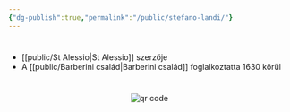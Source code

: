 ```yaml
---
{"dg-publish":true,"permalink":"/public/stefano-landi/"}
---
```


#

- [[public/St Alessio\|St Alessio]] szerzője
- A [[public/Barberini család\|Barberini család]] foglalkoztatta 1630 körül




#
<p style="text-align: center;"><img src="https://chart.googleapis.com/chart?cht=qr&chl=https://notes.andrasdenes.com/stefano-landi&chs=180x180&choe=UTF-8&chld=L|2" alt="qr code"></p>

